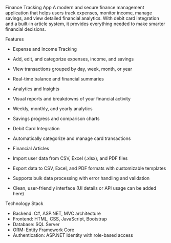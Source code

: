Finance Tracking App
A modern and secure finance management application that helps users track expenses, monitor income, manage savings, and view detailed financial analytics. With debit card integration and a built-in article system, it provides everything needed to make smarter financial decisions.

Features
- Expense and Income Tracking
- Add, edit, and categorize expenses, income, and savings
- View transactions grouped by day, week, month, or year
- Real-time balance and financial summaries

- Analytics and Insights
- Visual reports and breakdowns of your financial activity
- Weekly, monthly, and yearly analytics
- Savings progress and comparison charts
- Debit Card Integration
- Automatically categorize and manage card transactions
- Financial Articles
- Import user data from CSV, Excel (.xlsx), and PDF files
- Export data to CSV, Excel, and PDF formats with customizable templates
- Supports bulk data processing with error handling and validation
- Clean, user-friendly interface (UI details or API usage can be added here)


Technology Stack
- Backend: C#, ASP.NET, MVC architecture
- Frontend: HTML, CSS, JavaScript, Bootstrap
- Database: SQL Server
- ORM: Entity Framework Core
- Authentication: ASP.NET Identity with role-based access

